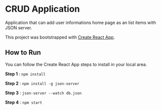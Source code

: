 # CRUD Application

Application that can add user informations home page as an list items with JSON server.

This project was bootstrapped with [Create React App](https://github.com/facebook/create-react-app).

## How to Run

You can follow the Create React App steps to install in your local area.

**Step 1** : `npm install`

**Step 2** : `npm install -g json-server`

**Step 3** : `json-server --watch db.json`

**Step 4** : `npm start`







